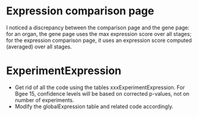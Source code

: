 # Expression comparison page

I noticed a discrepancy between the comparison page and the gene page: for an organ, the gene page uses the max expression score over all stages; for the expression comparison page, it uses an expression score computed (averaged) over all stages.

# ExperimentExpression

* Get rid of all the code using the tables xxxExperimentExpression. For Bgee 15, confidence levels will be based on corrected p-values, not on number of experiments.
* Modify the globalExpression table and related code accordingly.
